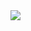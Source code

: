 <img src="https://img.shields.io/badge/Html-E34F26?style=for-the-badg=flat-square&logo=Html5&logoColor=white"/>
